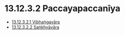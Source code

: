 # 13.12.3.2 Paccayapaccanīya

* [13.12.3.2.1 Vibhaṅgavāra](13.12.3.2/13.12.3.2.1.md)
* [13.12.3.2.2 Saṅkhyāvāra](13.12.3.2/13.12.3.2.2.md)
